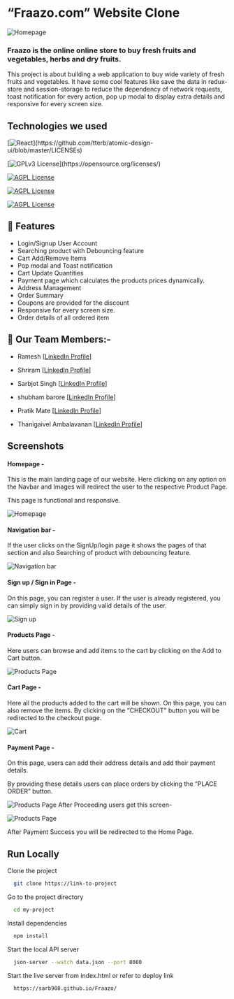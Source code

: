 # “Fraazo.com” Website Clone


![Homepage ](https://cdn-images-1.medium.com/max/1200/1*fK5Uknv65Fe4joghIJLvWg.png)
### Fraazo is the online online store to buy fresh fruits and vegetables, herbs and dry fruits.

This project is about building a web application to buy wide variety of fresh fruits and vegetables. It have some cool features like save the data in redux-store and session-storage to reduce the dependency of network requests, toast notification for every action, pop up modal to display extra details and responsive for every screen size.



## Technologies we used
[![React](https://img.shields.io/badge/React_(17.0.2)-20232A?style=for-the-badge&logo=react&logoColor=61DAFB)](https://github.com/tterb/atomic-design-ui/blob/master/LICENSEs)

[![GPLv3 License](https://img.shields.io/badge/Redux_(4.1.2)-593D88?style=for-the-badge&logo=redux&logoColor=white)](https://opensource.org/licenses/)

[![AGPL License](https://img.shields.io/badge/Chakra%20UI-3bc7bd?style=for-the-badge&logo=chakraui&logoColor=white)](http://www.gnu.org/licenses/agpl-3.0)

[![AGPL License](https://img.shields.io/badge/Rest_API-02303A?style=for-the-badge&logo=react-router&logoColor=white)](http://www.gnu.org/licenses/agpl-3.0)

[![AGPL License](https://img.shields.io/badge/CSS3-1572B6?style=for-the-badge&logo=css3&logoColor=white)](http://www.gnu.org/licenses/agpl-3.0)

## 🚀 Features
- Login/Signup User Account
- Searching product with Debouncing feature 
- Cart Add/Remove Items
- Pop modal and Toast notification
- Cart Update Quantities
- Payment page which calculates the products prices dynamically.
- Address Management
- Order Summary
- Coupons are provided for the discount
- Responsive for every screen size.
- Order details of all ordered item

## 🚀 Our Team Members:-


- Ramesh [[LinkedIn Profile](https://www.linkedin.com/in/vishwaskumar99)]

- Shriram [[LinkedIn Profile](https://www.linkedin.com/in/vishal-kumar-42261922b/)]

- Sarbjot Singh [[LinkedIn Profile](https://www.linkedin.com/in/sarbjot-/)]

- shubham barore [[LinkedIn Profile](https://www.linkedin.com/in/shubham-barore-572738159)]

- Pratik Mate [[LinkedIn Profile](https://www.linkedin.com/in/pratik-mate-a6a62919b)]

- Thanigaivel Ambalavanan [[LinkedIn Profile](https://www.linkedin.com/in/thanigaivel-ambalavanan-3b4a30120/)]


## Screenshots

#### Homepage -

This is the main landing page of our website. Here clicking on any option on the Navbar and Images will redirect the user to the respective Product Page.

This page is functional and responsive.

![Homepage ](https://cdn-images-1.medium.com/max/1200/1*fK5Uknv65Fe4joghIJLvWg.png)

#### Navigation bar -

If the user clicks on the SignUp/login page it shows the pages of that section and also Searching of product with debouncing feature.

![Navigation bar](https://cdn-images-1.medium.com/max/1200/1*1bm-kD9lPa_cqTp8MXLMYw.png)

#### Sign up / Sign in Page -

On this page, you can register a user. If the user is already registered, you can simply sign in by providing valid details of the user.

![Sign up](https://cdn-images-1.medium.com/max/1200/1*_dgmZ27CUl1pvx6vHEXbOQ.png)


#### Products Page -

Here users can browse and add items to the cart by clicking on the Add to Cart button.

![Products Page](https://cdn-images-1.medium.com/max/1200/1*sPm7SSGhhcpODL2wGmDOWg.png)

#### Cart Page -

Here all the products added to the cart will be shown. On this page, you can also remove the items. By clicking on the “CHECKOUT” button you will be redirected to the checkout page.

![Cart](https://cdn-images-1.medium.com/max/1200/1*I5GnEEX-SwfiTxa1-JMHAA.png)

#### Payment Page -

On this page, users can add their address details and add their payment details.

By providing these details users can place orders by clicking the “PLACE ORDER” button.

![Products Page](https://cdn-images-1.medium.com/max/720/1*m1DXB1dft_IgjBkWILQMYw.png)
After Proceeding users get this screen-

![Products Page](https://cdn-images-1.medium.com/max/720/1*eD7G5CwFRHHogwwcloTdWQ.png)

After Payment Success you will be redirected to the Home Page.




## Run Locally

Clone the project

```bash
  git clone https://link-to-project
```

Go to the project directory

```bash
  cd my-project
```

Install dependencies

```bash
  npm install
```

Start the local API server

```bash
  json-server --watch data.json --port 8080
```

Start the live server from index.html or refer to deploy link

```bash
  https://sarb908.github.io/Fraazo/
```
